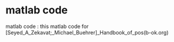 # matlab code
matlab code : this matlab code for [Seyed_A_Zekavat;_Michael_Buehrer]_Handbook_of_pos(b-ok.org)
